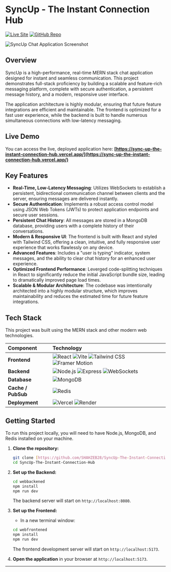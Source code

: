 # SyncUp - The Instant Connection Hub

[![Live Site](https://img.shields.io/badge/Live_Site-View_App-brightgreen?style=for-the-badge)](https://sync-up-the-instant-connection-hub.vercel.app/)
[![GitHub Repo](https://img.shields.io/badge/GitHub-Repo-blue?style=for-the-badge&logo=github)](https://github.com/SHAHZEB28/SyncUp-The-Instant-Connection-Hub)

![SyncUp Chat Application Screenshot](https://i.imgur.com/g8eL2cR.png) 

## Overview

SyncUp is a high-performance, real-time MERN stack chat application designed for instant and seamless communication. This project demonstrates full-stack proficiency by building a scalable and feature-rich messaging platform, complete with secure authentication, a persistent message history, and a modern, responsive user interface.

The application architecture is highly modular, ensuring that future feature integrations are efficient and maintainable. The frontend is optimized for a fast user experience, while the backend is built to handle numerous simultaneous connections with low-latency messaging.

## Live Demo

You can access the live, deployed application here:
**[https://sync-up-the-instant-connection-hub.vercel.app/](https://sync-up-the-instant-connection-hub.vercel.app/)**

## Key Features

* **Real-Time, Low-Latency Messaging**: Utilizes WebSockets to establish a persistent, bidirectional communication channel between clients and the server, ensuring messages are delivered instantly.
* **Secure Authentication**: Implements a robust access control model using JSON Web Tokens (JWTs) to protect application endpoints and secure user sessions.
* **Persistent Chat History**: All messages are stored in a MongoDB database, providing users with a complete history of their conversations.
* **Modern & Responsive UI**: The frontend is built with React and styled with Tailwind CSS, offering a clean, intuitive, and fully responsive user experience that works flawlessly on any device.
* **Advanced Features**: Includes a "user is typing" indicator, system messages, and the ability to clear chat history for an enhanced user experience.
* **Optimized Frontend Performance**: Leverged code-splitting techniques in React to significantly reduce the initial JavaScript bundle size, leading to dramatically improved page load times.
* **Scalable & Modular Architecture**: The codebase was intentionally architected into a highly modular structure, which improves maintainability and reduces the estimated time for future feature integrations.

## Tech Stack

This project was built using the MERN stack and other modern web technologies.

| **Component** | **Technology** |
| :----------------- | :--------------------------------------------------------------------------------------------------------------------------------------------------------------------------------------------------------------------------------------------------------------------------------------------------------------------------------------------------------------------------------------------------------------------------------------------------------------------------------------------- |
| **Frontend** | ![React](https://img.shields.io/badge/-React-61DAFB?style=for-the-badge&logo=react&logoColor=black) ![Vite](https://img.shields.io/badge/-Vite-646CFF?style=for-the-badge&logo=vite&logoColor=white) ![Tailwind CSS](https://img.shields.io/badge/-Tailwind_CSS-38B2AC?style=for-the-badge&logo=tailwind-css&logoColor=white) ![Framer Motion](https://img.shields.io/badge/-Framer_Motion-0055FF?style=for-the-badge&logo=framer&logoColor=white) |
| **Backend** | ![Node.js](https://img.shields.io/badge/-Node.js-339933?style=for-the-badge&logo=node.js&logoColor=white) ![Express](https://img.shields.io/badge/-Express-000000?style=for-the-badge&logo=express&logoColor=white) ![WebSockets](https://img.shields.io/badge/-WebSockets-010101?style=for-the-badge&logo=websockets&logoColor=white) |
| **Database** | ![MongoDB](https://img.shields.io/badge/-MongoDB-47A248?style=for-the-badge&logo=mongodb&logoColor=white)                                                                                                                                                                                                                                                                                                                                                                                        |
| **Cache / PubSub** | ![Redis](https://img.shields.io/badge/-Redis-DC382D?style=for-the-badge&logo=redis&logoColor=white)                                                                                                                                                                                                                                                                                                                                                                                              |
| **Deployment** | ![Vercel](https://img.shields.io/badge/-Vercel-000000?style=for-the-badge&logo=vercel&logoColor=white) ![Render](https://img.shields.io/badge/-Render-46E3B7?style=for-the-badge&logo=render&logoColor=white)                                                                                                                                                                                                                                                                                       |

## Getting Started

To run this project locally, you will need to have Node.js, MongoDB, and Redis installed on your machine.

1.  **Clone the repository:**
    ```bash
    git clone [https://github.com/SHAHZEB28/SyncUp-The-Instant-Connection-Hub.git](https://github.com/SHAHZEB28/SyncUp-The-Instant-Connection-Hub.git)
    cd SyncUp-The-Instant-Connection-Hub
    ```

2.  **Set up the Backend:**
    ```bash
    cd webbackened
    npm install
    npm run dev
    ```
    The backend server will start on `http://localhost:8080`.

3.  **Set up the Frontend:**
    * In a new terminal window:
    ```bash
    cd webfrontened
    npm install
    npm run dev
    ```
    The frontend development server will start on `http://localhost:5173`.

4.  **Open the application** in your browser at `http://localhost:5173`.

---
